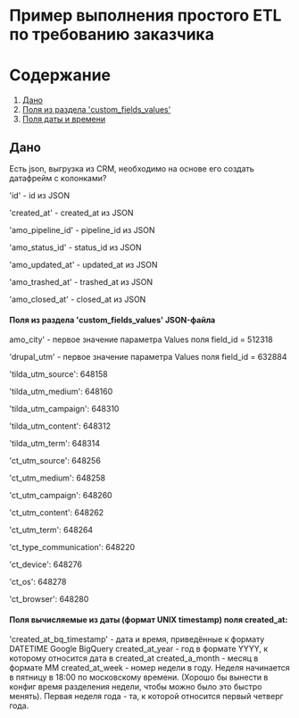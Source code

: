 # Пример выполнения простого ETL по требованию заказчика
# Содержание 
  1. [Дано](#Дано)
  2. [Поля из раздела 'custom_fields_values'](#sub_field)
  3. [Поля даты и времени](#time_field)

## Дано <a name="Дано"></a>
Есть json, выгрузка из CRM, необходимо на основе его создать датафрейм с колонками?

'id' - id из JSON

'created_at' - created_at из JSON

'amo_pipeline_id' - pipeline_id из JSON

'amo_status_id' - status_id из JSON

'amo_updated_at' - updated_at из JSON

'amo_trashed_at' - trashed_at из JSON

'amo_closed_at' - closed_at из JSON

#### Поля из раздела 'custom_fields_values' JSON-файла <a name="sub_field"></a>

amo_city' - первое значение параметра Values поля field_id = 512318

'drupal_utm' - первое значение параметра Values поля field_id = 632884

'tilda_utm_source': 648158
 
 'tilda_utm_medium': 648160
  
  'tilda_utm_campaign': 648310
   
  'tilda_utm_content': 648312
    
  'tilda_utm_term': 648314 
    
  'ct_utm_source': 648256 
  
  'ct_utm_medium': 648258 
  
  'ct_utm_campaign': 648260 
  
  'ct_utm_content': 648262 
  
  'ct_utm_term': 648264
  
'ct_type_communication': 648220

'ct_device': 648276 

'ct_os': 648278 

'ct_browser': 648280

#### Поля вычисляемые из даты (формат UNIX timestamp) поля created_at: <a name="time_field"></a>
'created_at_bq_timestamp' - дата и время, приведённые к формату DATETIME Google BigQuery
created_at_year - год в формате YYYY, к которому относится дата в created_at
created_a_month - месяц в формате MM
created_at_week - номер недели в году. Неделя начинается в пятницу в 18:00 по московскому времени. (Хорошо бы вынести в конфиг время разделения недели, чтобы можно было это быстро менять). Первая неделя года - та, к которой относится первый четверг года.

